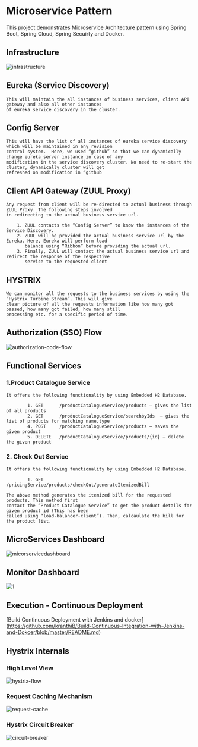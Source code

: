 # Microservice Pattern

This project demonstrates Microservice Architecture pattern using Spring Boot, Spring Cloud, Spring Secuirty and Docker.

## Infrastructure

![infrastructure](https://cloud.githubusercontent.com/assets/20100300/17996511/0c23cf2e-6b2f-11e6-80b3-4870e0fa2ff7.png)

## Eureka (Service Discovery)
	This will maintain the all instances of business services, client API gateway and also all other instances
	of eureka service discovery in the cluster.
	
## Config Server
	This will have the list of all instances of eureka service discovery which will be maintained in any revision
	control system.  Here, we used “github” so that we can dynamically change eureka server instance in case of any
	modification in the service discovery cluster. No need to re-start the cluster, dynamically cluster will get 
	refreshed on modification in “github
	
## Client API Gateway (ZUUL Proxy)
	Any request from client will be re-directed to actual business through ZUUL Proxy. The following steps involved
	in redirecting to the actual business service url.
			
		1. ZUUL contacts the “Config Server” to know the instances of the Service Discovery.
		2. ZUUL will be provided the actual business service url by the Eureka. Here, Eureka will perform load 
		   balance using “Ribbon” before providing the actual url.
		3. Finally, ZUUL will contact the actual business service url and redirect the response of the respective 
		   service to the requested client

## HYSTRIX
	We can monitor all the requests to the business services by using the “Hystrix Turbine Stream”. This will give
	clear picture of all the requests information like how many got passed, how many got failed, how many still 
	processing etc. for a specific period of time.


## Authorization (SSO) Flow

![authorization-code-flow](https://cloud.githubusercontent.com/assets/20100300/17996681/f637ddda-6b2f-11e6-9608-8927929ddf1a.png)


## Functional Services
### 1.Product Catalogue Service

	It offers the following functionality by using Embedded H2 Database.
    
            1. GET  	/productCatalogueService/products – gives the list of all products
            2. GET 		/productCatalogueService/searchbyIds  – gives the list of products for matching name,type
            4. POST  	/productCatalogueService/products – saves the given product
            5. DELETE 	/productCatalogueService/products/{id} – delete the given product

### 2. Check Out Service

	It offers the following functionality by using Embedded H2 Database.
    
    		1. GET  	/pricingService/products/checkOut/generateItemizedBill
            
    The above method generates the itemized bill for the requested products. This method first
    contact the “Product Catalogue Service” to get the product details for given product id (This has been
    called using “load-balancer-client”). Then, calcaulate the bill for the product list.
    
    
## MicroServices Dashboard

![micorservicedashboard](https://cloud.githubusercontent.com/assets/20100300/17996875/f062b5f0-6b30-11e6-8165-eca4b66dc83f.PNG)

## Monitor Dashboard

![1](https://cloud.githubusercontent.com/assets/20100300/18051542/d28a1962-6e12-11e6-8e22-29a79c14516d.png)

## Execution - Continuous Deployment

[Build Continuous Deployment with Jenkins and docker] (https://github.com/kranthiB/Build-Continuous-Integration-with-Jenkins-and-Dokcer/blob/master/README.md)

## Hystrix Internals

### High Level View
![hystrix-flow](https://cloud.githubusercontent.com/assets/20100300/18075347/9950b4f6-6e91-11e6-8823-d508957f4974.png)

### Request Caching Mechanism
![request-cache](https://cloud.githubusercontent.com/assets/20100300/18075410/3068b096-6e92-11e6-87ec-20508a732dff.png)

### Hystrix Circuit Breaker
![circuit-breaker](https://cloud.githubusercontent.com/assets/20100300/18204061/474f6e8a-70e0-11e6-8ef2-e10ed07df3a7.png)

